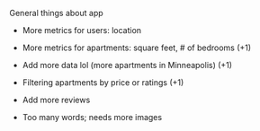 General things about app

-   More metrics for users: location

-   More metrics for apartments: square feet, \# of bedrooms (+1)

-   Add more data lol (more apartments in Minneapolis) (+1)

-   Filtering apartments by price or ratings (+1)

-   Add more reviews

-   Too many words; needs more images
